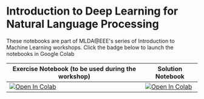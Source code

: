 # Introduction to Deep Learning for Natural Language Processing

These notebooks are part of MLDA@EEE's series of Introduction to Machine Learning workshops. Click the badge below to launch the notebooks in Google Colab

Exercise Notebook (to be used during the workshop) | Solution Notebook
---------------------------------------------------|--------------------
[![Open In Colab](https://colab.research.google.com/assets/colab-badge.svg)](https://colab.research.google.com/drive/12wYiKuTWF7Z7Kf50xqC7CNZIaFSBacjs) | [![Open In Colab](https://colab.research.google.com/assets/colab-badge.svg)](https://colab.research.google.com/drive/1qlJoWbjuDjix2VE9BYHaihxt4lDy2cTQ)
